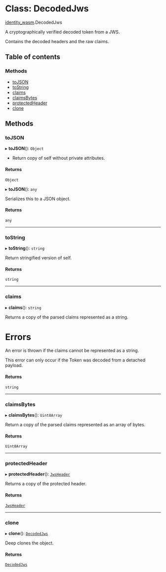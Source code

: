 # Class: DecodedJws

[identity\_wasm](../modules/identity_wasm.md).DecodedJws

A cryptographically verified decoded token from a JWS.

Contains the decoded headers and the raw claims.

## Table of contents

### Methods

- [toJSON](identity_wasm.DecodedJws.md#tojson)
- [toString](identity_wasm.DecodedJws.md#tostring)
- [claims](identity_wasm.DecodedJws.md#claims)
- [claimsBytes](identity_wasm.DecodedJws.md#claimsbytes)
- [protectedHeader](identity_wasm.DecodedJws.md#protectedheader)
- [clone](identity_wasm.DecodedJws.md#clone)

## Methods

### toJSON

▸ **toJSON**(): `Object`

* Return copy of self without private attributes.

#### Returns

`Object`

▸ **toJSON**(): `any`

Serializes this to a JSON object.

#### Returns

`any`

___

### toString

▸ **toString**(): `string`

Return stringified version of self.

#### Returns

`string`

___

### claims

▸ **claims**(): `string`

Returns a copy of the parsed claims represented as a string.

# Errors
An error is thrown if the claims cannot be represented as a string.

This error can only occur if the Token was decoded from a detached payload.

#### Returns

`string`

___

### claimsBytes

▸ **claimsBytes**(): `Uint8Array`

Return a copy of the parsed claims represented as an array of bytes.

#### Returns

`Uint8Array`

___

### protectedHeader

▸ **protectedHeader**(): [`JwsHeader`](identity_wasm.JwsHeader.md)

Returns a copy of the protected header.

#### Returns

[`JwsHeader`](identity_wasm.JwsHeader.md)

___

### clone

▸ **clone**(): [`DecodedJws`](identity_wasm.DecodedJws.md)

Deep clones the object.

#### Returns

[`DecodedJws`](identity_wasm.DecodedJws.md)
